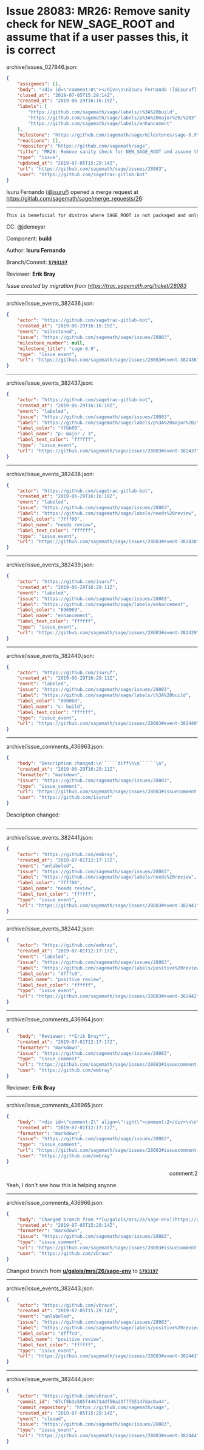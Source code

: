 # Issue 28083: MR26: Remove sanity check for NEW_SAGE_ROOT and assume that if a user passes this, it is correct

archive/issues_027846.json:
```json
{
    "assignees": [],
    "body": "<div id=\"comment:0\"></div>\n\nIsuru Fernando ([@isuruf](https://gitlab.com/isuruf)) opened a merge request at https://gitlab.com/sagemath/sage/merge_requests/26:\n\n---\n\n```markdown\nThis is beneficial for distros where SAGE_ROOT is not packaged and only SAGE_LOCAL is packaged.\n```\n\n\n\n\n\n\n\nCC:  @jdemeyer\n\nComponent: **build**\n\nAuthor: **Isuru Fernando**\n\nBranch/Commit: **[`5793197`](https://github.com/sagemath/sagetrac-mirror/commit/57931974eb41c2229b13f4fe0ee93c51c4b75d3e)**\n\nReviewer: **Erik Bray**\n\n_Issue created by migration from https://trac.sagemath.org/ticket/28083_\n\n",
    "closed_at": "2019-07-05T15:29:14Z",
    "created_at": "2019-06-29T16:16:19Z",
    "labels": [
        "https://github.com/sagemath/sage/labels/c%3A%20build",
        "https://github.com/sagemath/sage/labels/p%3A%20major%20/%203",
        "https://github.com/sagemath/sage/labels/enhancement"
    ],
    "milestone": "https://github.com/sagemath/sage/milestones/sage-8.9",
    "reactions": [],
    "repository": "https://github.com/sagemath/sage",
    "title": "MR26: Remove sanity check for NEW_SAGE_ROOT and assume that if a user passes this, it is correct",
    "type": "issue",
    "updated_at": "2019-07-05T15:29:14Z",
    "url": "https://github.com/sagemath/sage/issues/28083",
    "user": "https://github.com/sagetrac-gitlab-bot"
}
```
<div id="comment:0"></div>

Isuru Fernando ([@isuruf](https://gitlab.com/isuruf)) opened a merge request at https://gitlab.com/sagemath/sage/merge_requests/26:

---

```markdown
This is beneficial for distros where SAGE_ROOT is not packaged and only SAGE_LOCAL is packaged.
```







CC:  @jdemeyer

Component: **build**

Author: **Isuru Fernando**

Branch/Commit: **[`5793197`](https://github.com/sagemath/sagetrac-mirror/commit/57931974eb41c2229b13f4fe0ee93c51c4b75d3e)**

Reviewer: **Erik Bray**

_Issue created by migration from https://trac.sagemath.org/ticket/28083_





---

archive/issue_events_382436.json:
```json
{
    "actor": "https://github.com/sagetrac-gitlab-bot",
    "created_at": "2019-06-29T16:16:19Z",
    "event": "milestoned",
    "issue": "https://github.com/sagemath/sage/issues/28083",
    "milestone_number": null,
    "milestone_title": "sage-8.9",
    "type": "issue_event",
    "url": "https://github.com/sagemath/sage/issues/28083#event-382436"
}
```



---

archive/issue_events_382437.json:
```json
{
    "actor": "https://github.com/sagetrac-gitlab-bot",
    "created_at": "2019-06-29T16:16:19Z",
    "event": "labeled",
    "issue": "https://github.com/sagemath/sage/issues/28083",
    "label": "https://github.com/sagemath/sage/labels/p%3A%20major%20/%203",
    "label_color": "ffbb00",
    "label_name": "p: major / 3",
    "label_text_color": "ffffff",
    "type": "issue_event",
    "url": "https://github.com/sagemath/sage/issues/28083#event-382437"
}
```



---

archive/issue_events_382438.json:
```json
{
    "actor": "https://github.com/sagetrac-gitlab-bot",
    "created_at": "2019-06-29T16:16:19Z",
    "event": "labeled",
    "issue": "https://github.com/sagemath/sage/issues/28083",
    "label": "https://github.com/sagemath/sage/labels/needs%20review",
    "label_color": "7fff00",
    "label_name": "needs review",
    "label_text_color": "ffffff",
    "type": "issue_event",
    "url": "https://github.com/sagemath/sage/issues/28083#event-382438"
}
```



---

archive/issue_events_382439.json:
```json
{
    "actor": "https://github.com/isuruf",
    "created_at": "2019-06-29T16:29:11Z",
    "event": "labeled",
    "issue": "https://github.com/sagemath/sage/issues/28083",
    "label": "https://github.com/sagemath/sage/labels/enhancement",
    "label_color": "696969",
    "label_name": "enhancement",
    "label_text_color": "ffffff",
    "type": "issue_event",
    "url": "https://github.com/sagemath/sage/issues/28083#event-382439"
}
```



---

archive/issue_events_382440.json:
```json
{
    "actor": "https://github.com/isuruf",
    "created_at": "2019-06-29T16:29:11Z",
    "event": "labeled",
    "issue": "https://github.com/sagemath/sage/issues/28083",
    "label": "https://github.com/sagemath/sage/labels/c%3A%20build",
    "label_color": "0000b0",
    "label_name": "c: build",
    "label_text_color": "ffffff",
    "type": "issue_event",
    "url": "https://github.com/sagemath/sage/issues/28083#event-382440"
}
```



---

archive/issue_comments_436963.json:
```json
{
    "body": "Description changed:\n``````diff\n\n``````\n",
    "created_at": "2019-06-29T16:29:11Z",
    "formatter": "markdown",
    "issue": "https://github.com/sagemath/sage/issues/28083",
    "type": "issue_comment",
    "url": "https://github.com/sagemath/sage/issues/28083#issuecomment-436963",
    "user": "https://github.com/isuruf"
}
```

Description changed:
``````diff

``````




---

archive/issue_events_382441.json:
```json
{
    "actor": "https://github.com/embray",
    "created_at": "2019-07-01T12:17:17Z",
    "event": "unlabeled",
    "issue": "https://github.com/sagemath/sage/issues/28083",
    "label": "https://github.com/sagemath/sage/labels/needs%20review",
    "label_color": "7fff00",
    "label_name": "needs review",
    "label_text_color": "ffffff",
    "type": "issue_event",
    "url": "https://github.com/sagemath/sage/issues/28083#event-382441"
}
```



---

archive/issue_events_382442.json:
```json
{
    "actor": "https://github.com/embray",
    "created_at": "2019-07-01T12:17:17Z",
    "event": "labeled",
    "issue": "https://github.com/sagemath/sage/issues/28083",
    "label": "https://github.com/sagemath/sage/labels/positive%20review",
    "label_color": "dfffc0",
    "label_name": "positive review",
    "label_text_color": "ffffff",
    "type": "issue_event",
    "url": "https://github.com/sagemath/sage/issues/28083#event-382442"
}
```



---

archive/issue_comments_436964.json:
```json
{
    "body": "Reviewer: **Erik Bray**",
    "created_at": "2019-07-01T12:17:17Z",
    "formatter": "markdown",
    "issue": "https://github.com/sagemath/sage/issues/28083",
    "type": "issue_comment",
    "url": "https://github.com/sagemath/sage/issues/28083#issuecomment-436964",
    "user": "https://github.com/embray"
}
```

Reviewer: **Erik Bray**



---

archive/issue_comments_436965.json:
```json
{
    "body": "<div id=\"comment:2\" align=\"right\">comment:2</div>\n\nYeah, I don't see how this is helping anyone.",
    "created_at": "2019-07-01T12:17:17Z",
    "formatter": "markdown",
    "issue": "https://github.com/sagemath/sage/issues/28083",
    "type": "issue_comment",
    "url": "https://github.com/sagemath/sage/issues/28083#issuecomment-436965",
    "user": "https://github.com/embray"
}
```

<div id="comment:2" align="right">comment:2</div>

Yeah, I don't see how this is helping anyone.



---

archive/issue_comments_436966.json:
```json
{
    "body": "Changed branch from **[u/galois/mrs/26/sage-env](https://github.com/sagemath/sagetrac-mirror/tree/u/galois/mrs/26/sage-env)** to **[`5793197`](https://github.com/sagemath/sagetrac-mirror/commit/57931974eb41c2229b13f4fe0ee93c51c4b75d3e)**",
    "created_at": "2019-07-05T15:29:14Z",
    "formatter": "markdown",
    "issue": "https://github.com/sagemath/sage/issues/28083",
    "type": "issue_comment",
    "url": "https://github.com/sagemath/sage/issues/28083#issuecomment-436966",
    "user": "https://github.com/vbraun"
}
```

Changed branch from **[u/galois/mrs/26/sage-env](https://github.com/sagemath/sagetrac-mirror/tree/u/galois/mrs/26/sage-env)** to **[`5793197`](https://github.com/sagemath/sagetrac-mirror/commit/57931974eb41c2229b13f4fe0ee93c51c4b75d3e)**



---

archive/issue_events_382443.json:
```json
{
    "actor": "https://github.com/vbraun",
    "created_at": "2019-07-05T15:29:14Z",
    "event": "unlabeled",
    "issue": "https://github.com/sagemath/sage/issues/28083",
    "label": "https://github.com/sagemath/sage/labels/positive%20review",
    "label_color": "dfffc0",
    "label_name": "positive review",
    "label_text_color": "ffffff",
    "type": "issue_event",
    "url": "https://github.com/sagemath/sage/issues/28083#event-382443"
}
```



---

archive/issue_events_382444.json:
```json
{
    "actor": "https://github.com/vbraun",
    "commit_id": "67cf8b3e505f446714df56ad3fff55147dac0a44",
    "commit_repository": "https://github.com/sagemath/sage",
    "created_at": "2019-07-05T15:29:14Z",
    "event": "closed",
    "issue": "https://github.com/sagemath/sage/issues/28083",
    "type": "issue_event",
    "url": "https://github.com/sagemath/sage/issues/28083#event-382444"
}
```
